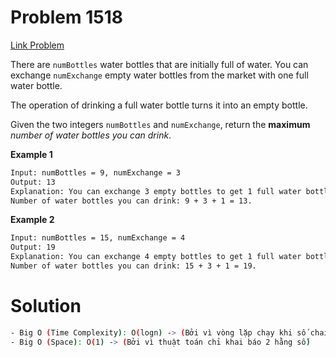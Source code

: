 # Problem 1518
[Link Problem](https://leetcode.com/problems/water-bottles/)

There are `numBottles` water bottles that are initially full of water. You can exchange `numExchange` empty water bottles from the market with one full water bottle.

The operation of drinking a full water bottle turns it into an empty bottle.

Given the two integers `numBottles` and `numExchange`, return the **maximum** *number of water bottles you can drink*.

**Example 1**

```sh
Input: numBottles = 9, numExchange = 3
Output: 13
Explanation: You can exchange 3 empty bottles to get 1 full water bottle.
Number of water bottles you can drink: 9 + 3 + 1 = 13.
```

**Example 2**

```sh
Input: numBottles = 15, numExchange = 4
Output: 19
Explanation: You can exchange 4 empty bottles to get 1 full water bottle. 
Number of water bottles you can drink: 15 + 3 + 1 = 19.
```
# Solution
```sh
- Big O (Time Complexity): O(logn) -> (Bởi vì vòng lặp chạy khi số chai rỗng nhỏ hơn số chai được phép chuyển đổi)
- Big O (Space): O(1) -> (Bởi vì thuật toán chỉ khai báo 2 hằng số)
```
